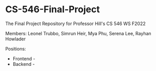 # CS-546-Final-Project
The Final Project Repository for Professor Hill's CS 546 WS F2022 

Members: Leonel Trubbo, Simrun Heir, Mya Phu, Serena Lee, Rayhan Howlader

Positions:
* Frontend - 
* Backend -
